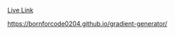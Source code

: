 [Live Link](https://bornforcode0204.github.io/gradient-generator/)

https://bornforcode0204.github.io/gradient-generator/
